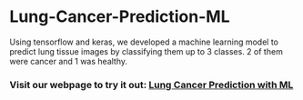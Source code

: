 # Lung-Cancer-Prediction-ML
Using tensorflow and keras, we developed a machine learning model to predict lung tissue images by classifying them up to 3 classes. 2 of them were cancer and 1 was healthy. 


### Visit our webpage to try it out: [Lung Cancer Prediction with ML](https://protected-woodland-74488.herokuapp.com/)
